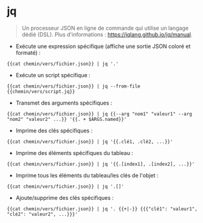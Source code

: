 # jq

> Un processeur JSON en ligne de commande qui utilise un langage dédié (DSL).
> Plus d'informations : <https://jqlang.github.io/jq/manual>.

- Exécute une expression spécifique (affiche une sortie JSON coloré et formaté) :

`{{cat chemin/vers/fichier.json}} | jq '.'`

- Exécute un script spécifique :

`{{cat chemin/vers/fichier.json}} | jq --from-file {{chemin/vers/script.jq}}`

- Transmet des arguments spécifiques :

`{{cat chemin/vers/fichier.json}} | jq {{--arg "nom1" "valeur1" --arg "nom2" "valeur2" ...}} '{{. + $ARGS.named}}'`

- Imprime des clés spécifiques :

`{{cat chemin/vers/fichier.json}} | jq '{{.clé1, .clé2, ...}}'`

- Imprime des éléments spécifiques du tableau :

`{{cat chemin/vers/fichier.json}} | jq '{{.[index1], .[index2], ...}}'`

- Imprime tous les éléments du tableau/les clés de l'objet :

`{{cat chemin/vers/fichier.json}} | jq '.[]'`

- Ajoute/supprime des clés spécifiques :

`{{cat chemin/vers/fichier.json}} | jq '. {{+|-}} {{{"clé1": "valeur1", "clé2": "valeur2", ...}}}'`
